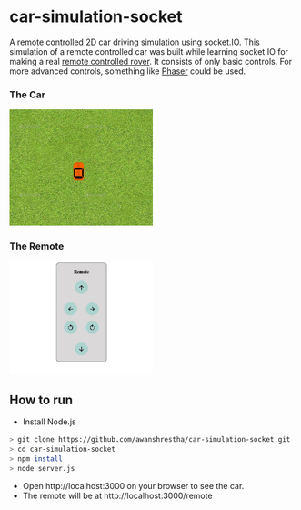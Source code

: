 # car-simulation-socket
A remote controlled 2D car driving simulation using socket.IO. This simulation of a remote controlled car was built while learning socket.IO for making a real [remote controlled rover](https://techyexplorer.com/rover-control-from-cell-phone/). It consists of only basic controls. For more advanced controls, something like [Phaser](https://phaser.io/) could be used.

### The Car
<img src="https://raw.githubusercontent.com/awanshrestha/car-simulation-socket/main/screenshots/car.JPG" width="50%" alt = 'remote controlled car driving simulation using socket'>

### The Remote
<img src="https://raw.githubusercontent.com/awanshrestha/car-simulation-socket/main/screenshots/remote.JPG" width="50%" alt = 'remote controlled car driving simulation using socket'>

## How to run
- Install Node.js
 
```bash
> git clone https://github.com/awanshrestha/car-simulation-socket.git
> cd car-simulation-socket
> npm install
> node server.js
```

- Open http://localhost:3000 on your browser to see the car.
- The remote will be at http://localhost:3000/remote
